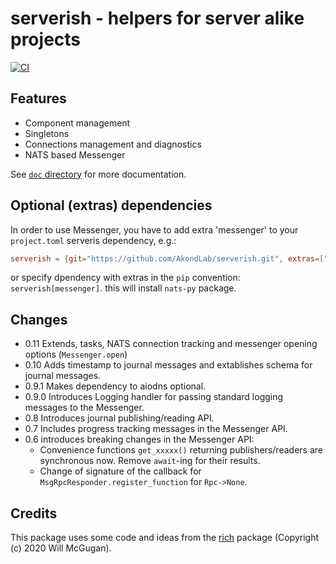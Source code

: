 # serverish - helpers for server alike projects
[![CI](https://github.com/AkondLab/serverish/actions/workflows/ci.yml/badge.svg)](https://github.com/AkondLab/serverish/actions/workflows/ci.yml)

## Features
* Component management
* Singletons
* Connections management and diagnostics
* NATS based Messenger

See [`doc` directory](doc/) for more documentation.

## Optional (extras) dependencies
In order to use Messenger, you have to add extra 'messenger' to your `project.toml` serveris dependency, e.g.:
```toml
serverish = {git="https://github.com/AkondLab/serverish.git", extras=["messenger"], branch="master"}
```
or specify dpendency with extras in the `pip` convention: `serverish[messenger]`.
this will install `nats-py` package.

## Changes
* 0.11 Extends, tasks, NATS connection tracking and messenger opening options (`Messenger.open`)
* 0.10 Adds timestamp to journal messages and extablishes schema for journal messages.
* 0.9.1 Makes dependency to aiodns optional.
* 0.9.0 Introduces Logging handler for passing standard logging messages to the Messenger.
* 0.8 Introduces journal publishing/reading API.
* 0.7 Includes progress tracking messages in the Messenger API.
* 0.6 introduces breaking changes in the Messenger API:
  * Convenience functions `get_xxxxx()` returning publishers/readers are synchronous now. Remove `await`-ing for their results.
  * Change of signature of the callback for `MsgRpcResponder.register_function` for `Rpc->None`.  


## Credits
This package uses some code and ideas from the [rich](https://github.com/Textualize/rich) package (Copyright (c) 2020 Will McGugan).

